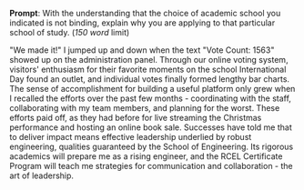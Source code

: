 __Prompt__: With the understanding that the choice of academic school you indicated is not binding, explain why you are applying to that particular school of study. (_150 word_ limit)

"We made it!" I jumped up and down when the text "Vote Count: 1563" showed up on the administration panel. Through our online voting system, visitors' enthusiasm for their favorite moments on the school International Day found an outlet, and individual votes finally formed lengthy bar charts. The sense of accomplishment for building a useful platform only grew when I recalled the efforts over the past few months - coordinating with the staff, collaborating with my team members, and planning for the worst. These efforts paid off, as they had before for live streaming the Christmas performance and hosting an online book sale. Successes have told me that to deliver impact means effective leadership underlied by robust engineering, qualities guaranteed by the School of Engineering. Its rigorous academics will prepare me as a rising engineer, and the RCEL Certificate Program will teach me strategies for communication and collaboration - the art of leadership.